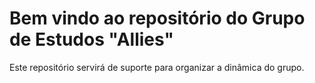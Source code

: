 # Bem vindo ao repositório do Grupo de Estudos "Allies"
Este repositório servirá de suporte para organizar a dinâmica do grupo.

